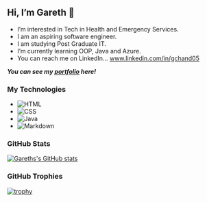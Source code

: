 <!-- add banner picture -->
## Hi, I’m Gareth 👊

- I’m interested in Tech in Health and Emergency Services. 
- I am an aspiring software engineer.
- I am studying Post Graduate IT.
- I’m currently learning OOP, Java and Azure.
- You can reach me on LinkedIn... www.linkedin.com/in/gchand05

<!-- make portfolio page and link -->
***You can see my [portfolio](https://garethchandler.github.io/Portfolio/) here!***

### My Technologies
- ![HTML](https://img.shields.io/badge/-HTML5-333333?-style=flat&logo=HTML5)
- ![CSS](https://img.shields.io/badge/-css-333333?-style=flat&logo=CSS3&logoColor=157286)
- ![Java](https://img.shields.io/badge/Java-333333?style=flat&logo=java&logoColor=white)
- ![Markdown](https://img.shields.io/badge/-markdown-333333?-style=flat&logo=markdown)

### GitHub Stats
[![Gareths's GitHub stats](https://github-readme-stats.vercel.app/api?username=GarethChandler)](https://github.com/GarethChandler/github-readme-stats)

### GitHub Trophies
[![trophy](https://github-profile-trophy.vercel.app/?username=GarethChandler)](https://github.com/GarethChandler/github-profile-trophy)

<!---
GarethChandler/GarethChandler is a ✨ special ✨ repository because its `README.md` (this file) appears on your GitHub profile.
You can click the Preview link to take a look at your changes.
--->

